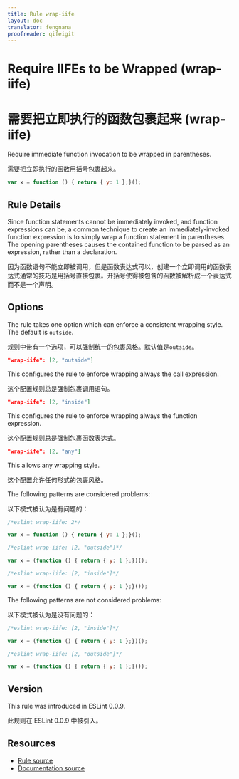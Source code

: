 ```yaml
---
title: Rule wrap-iife
layout: doc
translator: fengnana
proofreader: qifeigit
---
```

<!-- Note: No pull requests accepted for this file. See README.md in the root directory for details. -->

# Require IIFEs to be Wrapped (wrap-iife)

# 需要把立即执行的函数包裹起来 (wrap-iife)

Require immediate function invocation to be wrapped in parentheses.

需要把立即执行的函数用括号包裹起来。

```js
var x = function () { return { y: 1 };}();
```

## Rule Details

Since function statements cannot be immediately invoked, and function expressions can be, a common technique to create an immediately-invoked function expression is to simply wrap a function statement in parentheses. The opening parentheses causes the contained function to be parsed as an expression, rather than a declaration.

因为函数语句不能立即被调用，但是函数表达式可以，创建一个立即调用的函数表达式通常的技巧是用括号直接包裹。开括号使得被包含的函数被解析成一个表达式而不是一个声明。

## Options

The rule takes one option which can enforce a consistent wrapping style. The default is `outside`.

规则中带有一个选项，可以强制统一的包裹风格。默认值是`outside`。

```json
"wrap-iife": [2, "outside"]
```

This configures the rule to enforce wrapping always the call expression.

这个配置规则总是强制包裹调用语句。

```json
"wrap-iife": [2, "inside"]
```

This configures the rule to enforce wrapping always the function expression.

这个配置规则总是强制包裹函数表达式。

```json
"wrap-iife": [2, "any"]
```

This allows any wrapping style.

这个配置允许任何形式的包裹风格。

The following patterns are considered problems:

以下模式被认为是有问题的：

```js
/*eslint wrap-iife: 2*/

var x = function () { return { y: 1 };}();
```

```js
/*eslint wrap-iife: [2, "outside"]*/

var x = (function () { return { y: 1 };})();
```

```js
/*eslint wrap-iife: [2, "inside"]*/

var x = (function () { return { y: 1 };}());
```

The following patterns are not considered problems:

以下模式被认为是没有问题的：

```js
/*eslint wrap-iife: [2, "inside"]*/

var x = (function () { return { y: 1 };})();
```

```js
/*eslint wrap-iife: [2, "outside"]*/

var x = (function () { return { y: 1 };}());
```

## Version

This rule was introduced in ESLint 0.0.9.

此规则在 ESLint 0.0.9 中被引入。

## Resources

* [Rule source](https://github.com/eslint/eslint/tree/master/lib/rules/wrap-iife.js)
* [Documentation source](https://github.com/eslint/eslint/tree/master/docs/rules/wrap-iife.md)
